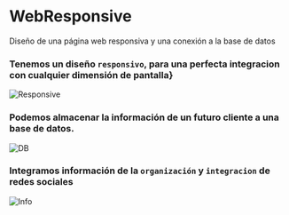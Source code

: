 # WebResponsive
Diseño de una página web responsiva y una conexión a la base de datos

### Tenemos un diseño `responsivo`, para una perfecta integracion con cualquier dimensión de pantalla}

![Responsive](https://user-images.githubusercontent.com/43678195/184551758-b004cce5-f536-4f34-9801-4e904189dc37.png)

### Podemos almacenar la información de un futuro cliente a una base de datos.

![DB](https://user-images.githubusercontent.com/43678195/184551770-c1cde0d0-eab3-4692-94a2-3fd975466ac1.png)

### Integramos información de la `organización` y `integracion` de redes sociales

![Info](https://user-images.githubusercontent.com/43678195/184551808-d106fe0a-548b-4ddb-8196-86a76e75c846.png)
